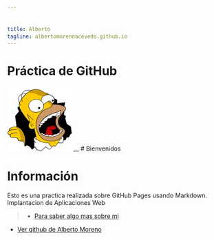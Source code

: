 ```yaml
---


title: Alberto
tagline: albertomorenoacevedo.github.io
---
```

# Práctica de GitHub

![imagen](foto.jpg) __ # Bienvenidos
   
# Información
Esto es una practica realizada sobre GitHub Pages usando Markdown.
Implantacion de Aplicaciones Web

>* [Para saber algo mas sobre mi](/about)
* [Ver github de Alberto Moreno](/https://albertomorenoacevedo/albertomorenoacevedo.github.io)
